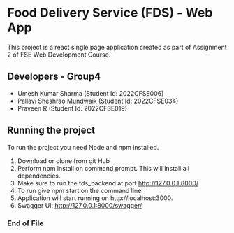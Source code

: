 # Food Delivery Service (FDS) - Web App

This project is a react single page application created as part of Assignment 2 of FSE Web Development Course.

## Developers - Group4
- Umesh Kumar Sharma (Student Id: 2022CFSE006)
- Pallavi Sheshrao Mundwaik (Student Id: 2022CFSE034)
- Praveen R (Student Id: 2022CFSE019)

## Running the project

To run the project you need Node and npm installed. 

1. Download or clone from git Hub
2. Perform npm install on command prompt. This will install all dependencies.
3. Make sure to run the fds_backend at port http://127.0.0.1:8000/
4. To run give npm start on the command line. 
5. Application will start running on http://localhost:3000.
6. Swagger UI: http://127.0.0.1:8000/swagger/ 


### End of File

